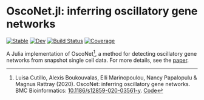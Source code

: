# OscoNet.jl: inferring oscillatory gene networks

[![Stable](https://img.shields.io/badge/docs-stable-blue.svg)](https://burtonjosh.github.io/OscoNet.jl/stable/)
[![Dev](https://img.shields.io/badge/docs-dev-blue.svg)](https://burtonjosh.github.io/OscoNet.jl/dev/)
[![Build Status](https://github.com/burtonjosh/OscoNet.jl/actions/workflows/CI.yml/badge.svg?branch=main)](https://github.com/burtonjosh/OscoNet.jl/actions/workflows/CI.yml?query=branch%3Amain)
[![Coverage](https://codecov.io/gh/burtonjosh/OscoNet.jl/branch/main/graph/badge.svg)](https://codecov.io/gh/burtonjosh/OscoNet.jl)

A Julia implementation of OscoNet[^Cutillo2020], a method for detecting oscillatory gene networks from snapshot single cell data. For more details, see the [paper](https://doi.org/10.1186/s12859-020-03561-y).


[^Cutillo2020]: Luisa Cutillo, Alexis Boukouvalas, Elli Marinopoulou, Nancy Papalopulu & Magnus Rattray (2020).
    OscoNet: inferring oscillatory gene networks.
    BMC Bioinformatics: [10.1186/s12859-020-03561-y](https://doi.org/10.1186/s12859-020-03561-y).
    [Code](https://github.com/alexisboukouvalas/OscoNet)